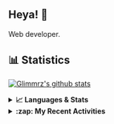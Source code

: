 ## Heya! 👋

Web developer.

## 📊 Statistics

[![Glimmrz's github stats](https://github-readme-stats.vercel.app/api?username=glimmrz&theme=dark&count_private=true)](https://github.com/anuraghazra/github-readme-stats)

<details>
  <summary><strong>📈 Languages & Stats</strong></summary>
  <img src="https://github-readme-stats.vercel.app/api?username=bunningss&show_icons=true&theme=dark&hide_border=true"
       alt="Tayef's GitHub stats" />
  <img src="https://github-readme-stats.vercel.app/api/top-langs/?username=bunningss&show_icons=true&theme=dark&hide_border=true&layout=compact&langs_count=10"
       alt="Tayef's Top GitHub Languages" />
</details>

<details>
<summary><strong> :zap: My Recent Activities </strong></summary>

<!-- ACTIVITY-LIST:START -->
- [glimmrz pushed to master in glimmrz/ilham](https://github.com/glimmrz/ilham/compare/c2918dda2c...fb2abe1811)
- [glimmrz pushed to main in glimmrz/profee__clone](https://github.com/glimmrz/profee__clone/compare/9dae1e88cf...edf364fb6e)
- [glimmrz pushed to master in glimmrz/ilham](https://github.com/glimmrz/ilham/compare/1e7096d3db...c2918dda2c)
- [glimmrz pushed to master in glimmrz/ilham](https://github.com/glimmrz/ilham/compare/af6b5b6ce4...1e7096d3db)
- [glimmrz pushed to master in glimmrz/ilham](https://github.com/glimmrz/ilham/compare/bb866ba4a0...af6b5b6ce4)
<!-- ACTIVITY-LIST:END -->

</details>
